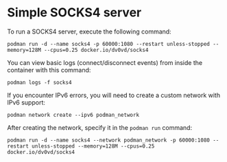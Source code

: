 # Simple SOCKS4 server
To run a SOCKS4 server, execute the following command:
```
podman run -d --name socks4 -p 60000:1080 --restart unless-stopped --memory=128M --cpus=0.25 docker.io/dv0vd/socks4
```

You can view basic logs (connect/disconnect events) from inside the container with this command:
```
podman logs -f socks4 
```

If you encounter IPv6 errors, you will need to create a custom network with IPv6 support:
```
podman network create --ipv6 podman_network
```

After creating the network, specify it in the `podman run` command:
```
podman run -d --name socks4 --network podman_network -p 60000:1080 --restart unless-stopped --memory=128M --cpus=0.25 docker.io/dv0vd/socks4
```